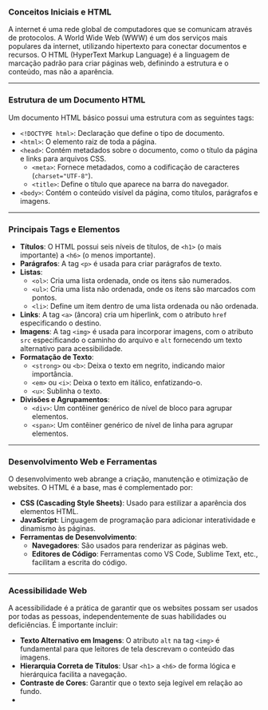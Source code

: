 ### **Conceitos Iniciais e HTML**

A internet é uma rede global de computadores que se comunicam através de protocolos. A World Wide Web (WWW) é um dos serviços mais populares da internet, utilizando hipertexto para conectar documentos e recursos. O HTML (HyperText Markup Language) é a linguagem de marcação padrão para criar páginas web, definindo a estrutura e o conteúdo, mas não a aparência.

---

### **Estrutura de um Documento HTML**

Um documento HTML básico possui uma estrutura com as seguintes tags:
* `<!DOCTYPE html>`: Declaração que define o tipo de documento.
* `<html>`: O elemento raiz de toda a página.
* `<head>`: Contém metadados sobre o documento, como o título da página e links para arquivos CSS.
    * `<meta>`: Fornece metadados, como a codificação de caracteres (`charset="UTF-8"`).
    * `<title>`: Define o título que aparece na barra do navegador.
* `<body>`: Contém o conteúdo visível da página, como títulos, parágrafos e imagens.

---

### **Principais Tags e Elementos**

* **Títulos**: O HTML possui seis níveis de títulos, de `<h1>` (o mais importante) a `<h6>` (o menos importante).
* **Parágrafos**: A tag `<p>` é usada para criar parágrafos de texto.
* **Listas**:
    * `<ol>`: Cria uma lista ordenada, onde os itens são numerados.
    * `<ul>`: Cria uma lista não ordenada, onde os itens são marcados com pontos.
    * `<li>`: Define um item dentro de uma lista ordenada ou não ordenada.
* **Links**: A tag `<a>` (âncora) cria um hiperlink, com o atributo `href` especificando o destino.
* **Imagens**: A tag `<img>` é usada para incorporar imagens, com o atributo `src` especificando o caminho do arquivo e `alt` fornecendo um texto alternativo para acessibilidade.
* **Formatação de Texto**:
    * `<strong>` ou `<b>`: Deixa o texto em negrito, indicando maior importância.
    * `<em>` ou `<i>`: Deixa o texto em itálico, enfatizando-o.
    * `<u>`: Sublinha o texto.
* **Divisões e Agrupamentos**:
    * `<div>`: Um contêiner genérico de nível de bloco para agrupar elementos.
    * `<span>`: Um contêiner genérico de nível de linha para agrupar elementos.

---

### **Desenvolvimento Web e Ferramentas**

O desenvolvimento web abrange a criação, manutenção e otimização de websites. O HTML é a base, mas é complementado por:
* **CSS (Cascading Style Sheets)**: Usado para estilizar a aparência dos elementos HTML.
* **JavaScript**: Linguagem de programação para adicionar interatividade e dinamismo às páginas.
* **Ferramentas de Desenvolvimento**:
    * **Navegadores**: São usados para renderizar as páginas web.
    * **Editores de Código**: Ferramentas como VS Code, Sublime Text, etc., facilitam a escrita do código.

---

### **Acessibilidade Web**

A acessibilidade é a prática de garantir que os websites possam ser usados por todas as pessoas, independentemente de suas habilidades ou deficiências. É importante incluir:
* **Texto Alternativo em Imagens**: O atributo `alt` na tag `<img>` é fundamental para que leitores de tela descrevam o conteúdo das imagens.
* **Hierarquia Correta de Títulos**: Usar `<h1>` a `<h6>` de forma lógica e hierárquica facilita a navegação.
* **Contraste de Cores**: Garantir que o texto seja legível em relação ao fundo.
* 